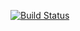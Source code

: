 [![Build Status](https://travis-ci.org/dlaz/travis_test.svg?branch=master)](https://travis-ci.org/dlaz/travis_test)
